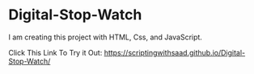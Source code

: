 # Digital-Stop-Watch
I am creating this project with HTML, Css, and JavaScript.


Click This Link To Try it Out: https://scriptingwithsaad.github.io/Digital-Stop-Watch/

